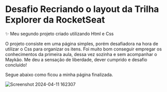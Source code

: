 # Desafio Recriando o layout da Trilha Explorer da RocketSeat

✨ Meu segundo projeto criado utilizando Html e Css

O projeto consiste em uma página simples, porém desafiadora na hora de utilizar o Css para organizar os itens.
Foi muito bom conseguir empregar os conhecimentos da primeira aula, dessa vez sozinha e sem acompanhar o Maykão.
Me deu a sensação de liberdade, dever cumprido e desafio concluído! 

Segue abaixo como ficou a minha página finalizada.

![Screenshot 2024-04-11 162307](https://github.com/nataliacanellas/desafio-recriandolayout-rocketseat/assets/64443469/b0dd4151-930d-4451-83a5-d6554ddba12e)
